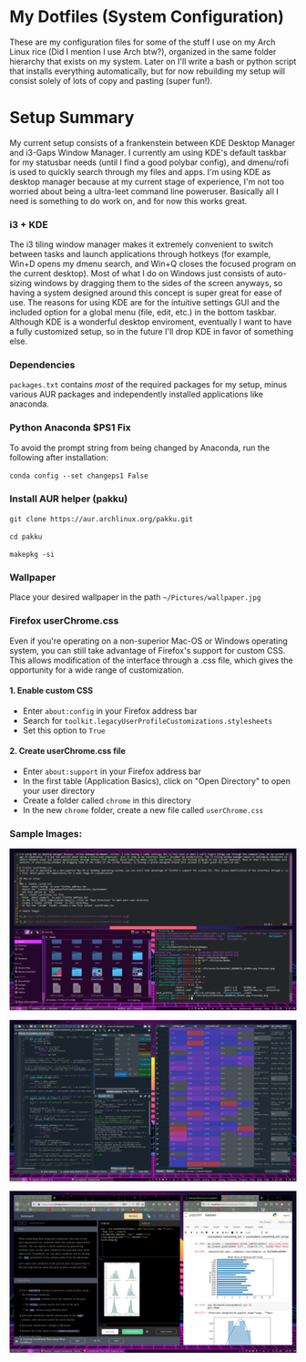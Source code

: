 # My Dotfiles (System Configuration)

These are my configuration files for some of the stuff I use on my Arch Linux rice (Did I mention I use Arch btw?), organized in the same folder hierarchy that exists on my system. Later on I'll write a bash or python script that installs everything automatically, but for now rebuilding my setup will consist solely of lots of copy and pasting (super fun!).

# Setup Summary
My current setup consists of a frankenstein between KDE Desktop Manager and i3-Gaps Window Manager. I currently am using KDE's default taskbar for my statusbar needs (until I find a good polybar config), and dmenu/rofi is used to quickly search through my files and apps. 
I'm using KDE as desktop manager because at my current stage of experience, I'm not too worried about being a ultra-leet command line poweruser. Basically all I need is something to do work on, and for now this works great.

### i3 + KDE
The i3 tiling window manager makes it extremely convenient to switch between tasks and launch applications through hotkeys (for example, Win+D opens my dmenu search, and Win+Q closes the focused program on the current desktop). Most of what I do on Windows just consists of auto-sizing windows by dragging them to the sides of the screen anyways, so having a system designed around this concept is super great for ease of use. The reasons for using KDE are for the intuitive settings GUI and the included option for a global menu (file, edit, etc.) in the bottom taskbar. Although KDE is a wonderful desktop enviroment, eventually I want to have a fully customized setup, so in the future I'll drop KDE in favor of something else. 

### Dependencies
`packages.txt` contains *most* of the required packages for my setup, minus various AUR packages and independently installed applications like anaconda.

### Python Anaconda $PS1 Fix
To avoid the prompt string from being changed by Anaconda, run the following after installation:

`conda config --set changeps1 False`

### Install AUR helper (pakku)
`git clone https://aur.archlinux.org/pakku.git`

`cd pakku`

`makepkg -si`

### Wallpaper
Place your desired wallpaper in the path `~/Pictures/wallpaper.jpg`

### Firefox userChrome.css
Even if you're operating on a non-superior Mac-OS or Windows operating system, you can still take advantage of Firefox's support for custom CSS. This allows modification of the interface through a .css file, which gives the opportunity for a wide range of customization.

#### 1. Enable custom CSS
- Enter `about:config` in your Firefox address bar
- Search for `toolkit.legacyUserProfileCustomizations.stylesheets`
- Set this option to `True`
#### 2. Create userChrome.css file
- Enter `about:support` in your Firefox address bar
- In the first table (Application Basics), click on "Open Directory" to open your user directory
- Create a folder called `chrome` in this directory
- In the new `chrome` folder, create a new file called `userChrome.css`

### Sample Images:

![ ](https://github.com/dfarmer3/dotfiles/blob/master/PreviewImages/Preview1.png)

![ ](https://github.com/dfarmer3/dotfiles/blob/master/PreviewImages/Preview2.png)

![ ](https://github.com/dfarmer3/dotfiles/blob/master/PreviewImages/Preview3.png)
